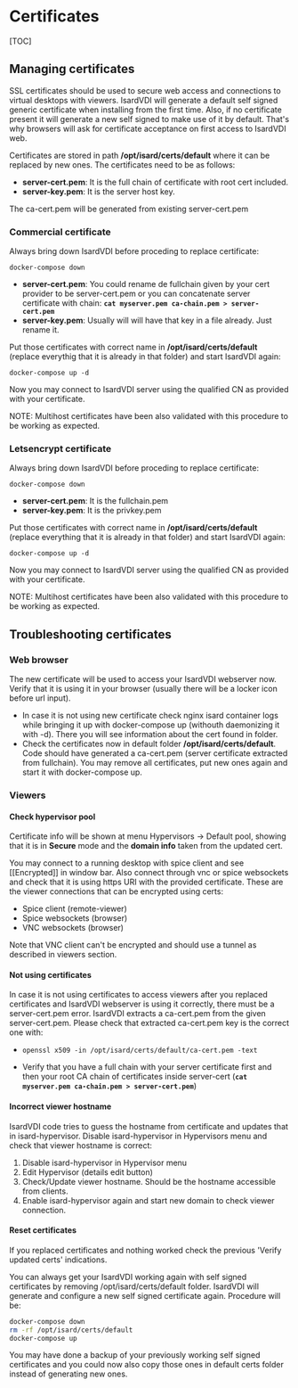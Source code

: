 # Certificates

[TOC]

## Managing certificates

SSL certificates should be used to secure web access and connections to virtual desktops with viewers. IsardVDI will generate a default self signed generic certificate when installing from the first time. Also, if no certificate present it will generate a new self signed to make use of it by default. That's why browsers will ask for certificate acceptance on first access to IsardVDI web.

Certificates are stored in path **/opt/isard/certs/default** where it can be replaced by new ones. The certificates need to be as follows:

- **server-cert.pem**: It is the full chain of certificate with root cert included.
- **server-key.pem**: It is the server host key.

The ca-cert.pem will be generated from existing server-cert.pem

### Commercial certificate

Always bring down IsardVDI before proceding to replace certificate:

```
docker-compose down
```

- **server-cert.pem**: You could rename de fullchain given by your cert provider  to be server-cert.pem or you can concatenate server certificate with chain: **`cat myserver.pem ca-chain.pem > server-cert.pem`**
- **server-key.pem**:  Usually will will have that key in a file already. Just rename it.

Put those certificates with correct name in **/opt/isard/certs/default** (replace everythig that it is already in that folder) and start IsardVDI again:

```
docker-compose up -d
```

Now you may connect to IsardVDI server using the qualified CN as provided with your certificate.

NOTE: Multihost certificates have been also validated with this procedure to be working as expected.

### Letsencrypt certificate

Always bring down IsardVDI before proceding to replace certificate:

```
docker-compose down
```

- **server-cert.pem**: It is the fullchain.pem
- **server-key.pem**:  It is the privkey.pem

Put those certificates with correct name in **/opt/isard/certs/default** (replace everything that it is already in that folder) and start IsardVDI again:

```
docker-compose up -d
```

Now you may connect to IsardVDI server using the qualified CN as provided with your certificate.

NOTE: Multihost certificates have been also validated with this procedure to be working as expected.

## Troubleshooting certificates

### Web browser

The new certificate will be used to access your IsardVDI webserver now. Verify that it is using it in your browser (usually there will be a locker icon before url input).

- In case it is not using new certificate check nginx isard container logs while bringing it up with docker-compose up (withouth daemonizing it with -d). There you will see information about the cert found in folder. 
- Check the certificates now in default folder **/opt/isard/certs/default**. Code should have generated a ca-cert.pem (server certificate extracted from fullchain). You may remove all certificates, put new ones again and start it with docker-compose up.

### Viewers

#### Check hypervisor pool

Certificate info will be shown at menu Hypervisors -> Default pool, showing that it is in **Secure** mode and the **domain info** taken from the updated cert. 

You may connect to a running desktop with spice client and see [[Encrypted]] in window bar. Also connect through vnc or spice websockets and check that it is using https URI with the provided certificate. These are the viewer connections that can be encrypted using certs:

- Spice client (remote-viewer)
- Spice websockets (browser)
- VNC websockets (browser)

Note that VNC client can't be encrypted and should use a tunnel as described in viewers section.

#### Not using certificates

In case it is not using certificates to access viewers after you replaced certificates and IsardVDI webserver is using it correctly, there must be a server-cert.pem error. IsardVDI extracts a ca-cert.pem from the given server-cert.pem. Please check that extracted ca-cert.pem key is the correct one with:

- `openssl x509 -in /opt/isard/certs/default/ca-cert.pem -text`

- Verify that you have a full chain with your server certificate first and then your root CA chain of certificates inside server-cert (**`cat myserver.pem ca-chain.pem > server-cert.pem`**)

#### Incorrect viewer hostname

IsardVDI code tries to guess the hostname from certificate and updates that in isard-hypervisor. Disable isard-hypervisor in Hypervisors menu and check that viewer hostname is correct:

1. Disable isard-hypervisor in Hypervisor menu
2. Edit Hypervisor (details edit button)
3. Check/Update viewer hostname. Should be the hostname accessible from clients.
4. Enable isard-hypervisor again and start new domain to check viewer connection.

#### Reset certificates

If you replaced certificates and nothing worked check the previous 'Verify updated certs' indications.

You can always get your IsardVDI working again with self signed certificates by removing /opt/isard/certs/default folder. IsardVDI will generate and configure a new self signed certificate again. Procedure will be:

```bash
docker-compose down
rm -rf /opt/isard/certs/default
docker-compose up
```

You may have done a backup of your previously working self signed certificates and you could now also copy those ones in default certs folder instead of generating new ones.

 